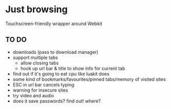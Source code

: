 # Just browsing

Touchscreen-friendly wrapper around Webkit

## TO DO

- downloads (pass to download manager)
- support multiple tabs
  - allow closing tabs
  - hook up url bar & title to show info for current tab
- find out if it's going to eat cpu like luakit does
- some kind of bookmarks/favourites/pinned tabs/memory of visited sites
- ESC in url bar cancels typing
- warning for insecure sites
- try video and audio
- does it save passwords? find out! where?
